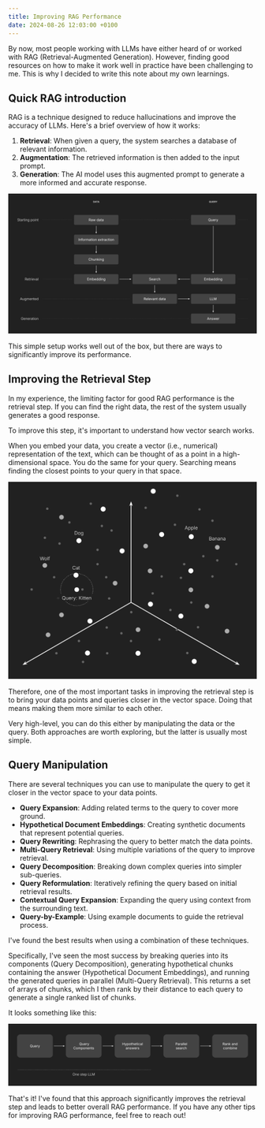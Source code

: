 ```yaml
---
title: Improving RAG Performance
date: 2024-08-26 12:03:00 +0100
---
```


By now, most people working with LLMs have either heard of or worked with RAG (Retrieval-Augmented Generation). However, finding good resources on how to make it work well in practice have been challenging to me. This is why I decided to write this note about my own learnings.

## Quick RAG introduction

RAG is a technique designed to reduce hallucinations and improve the accuracy of LLMs. Here's a brief overview of how it works:

1. **Retrieval**: When given a query, the system searches a database of relevant information.
2. **Augmentation**: The retrieved information is then added to the input prompt.
3. **Generation**: The AI model uses this augmented prompt to generate a more informed and accurate response.

![RAG Diagram](/assets/images/rag-article/basic-rag.svg)

This simple setup works well out of the box, but there are ways to significantly improve its performance.

## Improving the Retrieval Step

In my experience, the limiting factor for good RAG performance is the retrieval step. If you can find the right data, the rest of the system usually generates a good response.

To improve this step, it's important to understand how vector search works.

When you embed your data, you create a vector (i.e., numerical) representation of the text, which can be thought of as a point in a high-dimensional space. You do the same for your query. Searching means finding the closest points to your query in that space.

![Vector Search Diagram](/assets/images/rag-article/vector-search.svg)

Therefore, one of the most important tasks in improving the retrieval step is to bring your data points and queries closer in the vector space. Doing that means making them more similar to each other.

Very high-level, you can do this either by manipulating the data or the query. Both approaches are worth exploring, but the latter is usually most simple.

## Query Manipulation

There are several techniques you can use to manipulate the query to get it closer in the vector space to your data points.

- **Query Expansion**: Adding related terms to the query to cover more ground.
- **Hypothetical Document Embeddings**: Creating synthetic documents that represent potential queries.
- **Query Rewriting**: Rephrasing the query to better match the data points.
- **Multi-Query Retrieval**: Using multiple variations of the query to improve retrieval.
- **Query Decomposition**: Breaking down complex queries into simpler sub-queries.
- **Query Reformulation**: Iteratively refining the query based on initial retrieval results.
- **Contextual Query Expansion**: Expanding the query using context from the surrounding text.
- **Query-by-Example**: Using example documents to guide the retrieval process.

I've found the best results when using a combination of these techniques.

Specifically, I've seen the most success by breaking queries into its components (Query Decomposition), generating hypothetical chunks containing the answer (Hypothetical Document Embeddings), and running the generated queries in parallel (Multi-Query Retrieval). This returns a set of arrays of chunks, which I then rank by their distance to each query to generate a single ranked list of chunks.

It looks something like this:

![Multi-Query Retrieval Diagram](/assets/images/rag-article/query-manipulation.svg)

That's it! I've found that this approach significantly improves the retrieval step and leads to better overall RAG performance. If you have any other tips for improving RAG performance, feel free to reach out!
